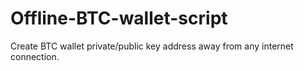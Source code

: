 # Offline-BTC-wallet-script
Create BTC wallet private/public key address away from any internet connection. 
